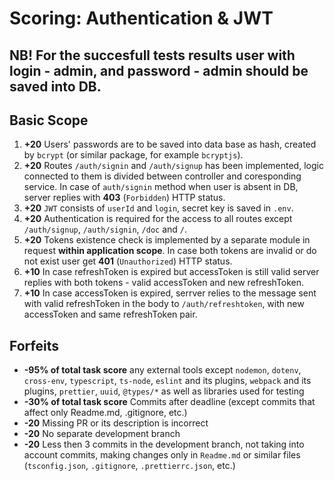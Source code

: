 # Scoring: Authentication & JWT

## NB! For the succesfull tests results user with login - **admin**, and password - **admin** should be saved into DB. 

## Basic Scope

1. **+20** Users' passwords are to be saved into data base as hash, created by `bcrypt` (or similar package, for example `bcryptjs`).
2. **+20** Routes `/auth/signin` and `/auth/signup` has been implemented, logic connected to them is divided between controller and coresponding service. In case of `auth/signin` method when user is absent in DB, server replies with  **403** (`Forbidden`) HTTP status.
3. **+20** `JWT` consists of `userId` and `login`, secret key is saved in `.env`.
4. **+20** Authentication is required for the access to all routes except 
`/auth/signup`, `/auth/signin`, `/doc` and `/`.
5. **+20** Tokens existence check is implemented by a separate module in request **within application scope**. In case both tokens are invalid or do not exist user get **401** (`Unauthorized`) HTTP status.
6. **+10** In case refreshToken is expired but accessToken is still valid server replies with both tokens - valid accessToken and new refreshToken.
7. **+10** In case accessToken is expired, serrver relies to the message sent with valid refreshToken in the body to `/auth/refreshtoken`, with new accessToken and same refreshToken pair.

## Forfeits

- **-95% of total task score** any external tools except `nodemon`, `dotenv`, `cross-env`, `typescript`, `ts-node`, `eslint` and its plugins, `webpack` and its plugins, `prettier`, `uuid`, `@types/*` as well as libraries used for testing
- **-30% of total task score** Commits after deadline (except commits that affect only Readme.md, .gitignore, etc.)
- **-20** Missing PR or its description is incorrect
- **-20** No separate development branch
- **-20** Less then 3 commits in the development branch, not taking into account commits, making changes only in `Readme.md` or similar files (`tsconfig.json`, `.gitignore`, `.prettierrc.json`, etc.)